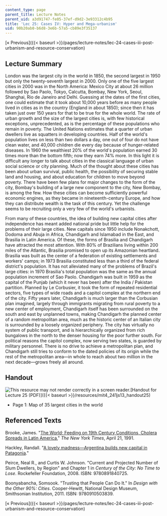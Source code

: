 ```yaml
---
content_type: page
parent_title: Lecture Notes
parent_uid: a3d91747-fe05-37ef-d9d2-3e93312c4b95
title: 'Lec 25: Cases IV: Hyper and Mega-urbanism'
uid: 90b20ab0-b6d8-3e6b-57a5-cb89e3f35137
---
```


[« Previous]({{< baseurl >}}/pages/lecture-notes/lec-24-cases-iii-post-urbanism-and-resource-conservation)

Lecture Summary
---------------

London was the largest city in the world in 1850, the second largest in 1950 but only the twenty-seventh largest in 2000. Only one of the five largest cities in 2000 was in the North America: Mexico City at about 26 million followed by Sao Paolo, Tokyo, Calcutta, Bombay, New York, Seoul, Shanghai, Rio de Janeiro and Delhi. Guessing at the dates of the first cities, one could estimate that it took about 10,000 years before as many people lived in cities as in the country (England in about 1850); since then it has taken just over 150 years for that to be true for the whole world. The rate of urban growth and the size of the largest cities is, with few historical exceptions, unprecedented, as is the percentage of these populations who remain in poverty. The United Nations estimates that a quarter of urban dwellers live as squatters in developing countries. Half of the world's population lives on less than two dollars a day, one out of four do not have clean water, and 40,000 children die every day because of hunger-related diseases. In 1960 the wealthiest 20% of the world's population earned 30 times more than the bottom fifth; now they earn 74% more. In this light it is difficult any longer to talk about cities in the classical language of urban social science or city planning. Much of the thought about these cities has been about urban survival, public health, the possibility of securing stable land and housing, and about education for children to move beyond poverty. There have been few plans for major changes to the form of the city, Bombay's building of a large new component to the city, New Bombay, is among the few. How these cities can become sufficiently powerful economic engines, as they became in nineteenth-century Europe, and how they can distribute wealth is the task of this century. Yet the challenge seems to be recruiting only a very few of the world's urbanists.

From many of these countries, the idea of building new capital cities after independence has meant added national pride but little help for the problems of their large cities. New capitals since 1950 include Nonakchott, Dodoma and Abuja in Africa, Chandigarh and Islamabad in the East, and Brasilia in Latin America. Of these, the forms of Brasilia and Chandigarh have attracted the most attention. With 80% of Brazilians living within 200 miles of the Atlantic, Brasilia promised to open up its Amazonian heartland. Brasilia was built as the center of a federation of existing settlements and workers' camps; in 1973 Brasilia constituted less than a third of the federal district's population. It has not alleviated many of the problems of Brazil's large cities: in 1970 Brasilia's total population was the same as the annual population increment of Sao Paolo. Chandigarh was built in 1959 as the capital of the Punjab (which it never has been) after the India / Pakistan partition. Planned by Le Corbusier, it took the form of repeated residential sectors, five types of wide roads and a capitol complex at the northern end of the city. Fifty years later, Chandigarh is much larger than the Corbusian plan imagined, largely through immigrants migrating from rural poverty to a new center of employment, Chandigarh itself has been surrounded on the south and east by unplanned towns, making Chandigarh the planned center of a random metropolitan area, much as the historic center of an Italian city is surrounded by a loosely organized periphery. The city has virtually no system of public transport, and is hierarchically organized from rich bungalows in the north to the denser housing for the poor further south. For political reasons the capitol complex, now serving two states, is guarded by military personnel. There is no drive to achieve a metropolitan plan, and Chandigarh still tries to conform to the dated policies of its origin while the rest of the metropolitan area—in whole to reach about two million in the next decade—grows freely all around.

Handout
-------

![This resource may not render correctly in a screen reader.](/images/inacessible.gif)[Handout for Lecture 25 (PDF)]({{< baseurl >}}/resources/mit4_241js13_handout25)

*   Page 1: Map of 35 largest cities in the world

Referenced Texts
----------------

Brooke, James. "[The World; Feeding on 19th Century Conditions, Cholera Spreads in Latin America](http://www.nytimes.com/1991/04/21/weekinreview/the-world-feeding-on-19th-century-conditions-cholera-spreads-in-latin-america.html)," _The New York Times_, April 21, 1991.

Hackley, Randall. "[A lovely madness—Argentina builds new capital in Patagonia](http://news.google.com/newspapers?nid=2209&dat=19870705&id=mPklAAAAIBAJ&sjid=cvwFAAAAIBAJ&pg=6801%2c930364)."

Peirce, Neal R., and Curtis W. Johnson. "Current and Projected Number of Slum Dwellers, by Region" and Chapter 1 in _Century of the City: No Time to Lose_. Rockefeller Foundation, 2008. ISBN: 9780891840725.

Boonyabancha, Somsook. "Trusting that People Can Do It." In _Design with the Other 90%: Cities_. Cooper-Hewitt, National Design Museum, Smithsonian Institution, 2011. ISBN: 9780910503839.

[« Previous]({{< baseurl >}}/pages/lecture-notes/lec-24-cases-iii-post-urbanism-and-resource-conservation)